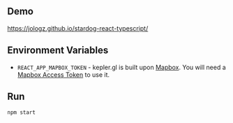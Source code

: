 ## Demo

https://jologz.github.io/stardog-react-typescript/

## Environment Variables

-   `REACT_APP_MAPBOX_TOKEN` - kepler.gl is built upon [Mapbox](https://www.mapbox.com/). You will need a [Mapbox Access Token](https://www.mapbox.com/help/define-access-token/) to use it.

## Run

`npm start`
